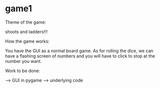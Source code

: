 # game1

Theme of the game:

shoots and ladders!!!

How the game works:

You have the GUI as a normal board game. As for rolling the dice, we can have a flashing screen of numbers and you will have to click to stop at the number you want. 

Work to be done:

--> GUI in pygame
--> underlying code


